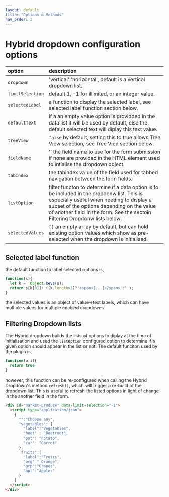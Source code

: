 ```yaml
---
layout: default
title: "Options & Methods"
nav_order: 2
---
```


# Hybrid dropdown configuration options

| option           | description                                                  |
|:-----------------|:-------------------------------------------------------------|      
| `dropdown`       | 'vertical'&vert;'horizontal', default is a vertical dropdown list.|
| `limitSelection` | default 1, -1 for illimited, or an integer value.            |
| `selectedLabel`  | a function to display the selected label, see selected label function section below.|
| `defaultText`    | if a an empty value option is providded in the data list it will be used by default, else the default selected text will diplay this text value.|
| `treeView`       | `false` by default, setting this to true allows Tree View selection, see Tree Vien section below.|
| `fieldName`      | '' the field name to use for the form submission if none are provided in the HTML element used to intialise the dropdown object.|
| `tabIndex`       | the tabindex value of the field used for tabbed navigation between the form fields.|
| `listOption`     | filter functon to determine if a data option is to be included in the dropdonw list.  This is especially useful when needing to display a subset of the options depending on the value of another field in the form. See the sectoin Filtering Dropdonw lists below.|
| `selectedValues` | `[]` an empty array by default, but can hold existing option values which show as pre-selected when the dropdown is initialised.|

## Selected label function

the default function to label selected options is,

```javascript
function(s){
  let k =  Object.keys(s);
  return s[k[0]]+ ((k.length>1)?'<span>[...]</span>':'');
}
```

the selected values is an object of value=>text labels, which can have  multiple values for multiple enabled dropdowns.

## Filtering Dropdown lists

The Hybrid dropdown builds the lists of options to diplay at the time of initialisation and used the `listOption` configured option to determine if a given option should appear in the list or not.  The default funciton used by the plugin is,

```javascript
function(o,i){
  return true
}
```
however, this function can be re-configured when calling the Hybrid Dropdown's method `refresh()`, which will trigger a re-build of the dropdown list.  This is useful to refresh the listed options in light of change in the another field in the form.

```html
<div id="market-produce" data-limit-selection="-1">
  <script type="application/json">
    {
      "":"Choose any",
      "vegetables": {
        "label":"Vegetables",
        "beet" : "Beetroot",
        "pot": "Potato",
        "car": "Carrot"
      },
      'fruits":{
        "label":"Fruits",
        "org" " Orange",
        "grp":"Grapes",
        "apl":"Apples"
      }
    }
  </script>
</div>
```

